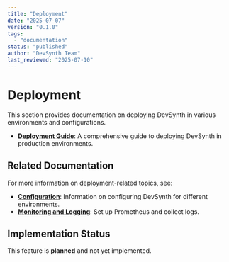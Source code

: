 ```yaml
---
title: "Deployment"
date: "2025-07-07"
version: "0.1.0"
tags:
  - "documentation"
status: "published"
author: "DevSynth Team"
last_reviewed: "2025-07-10"
---
```


# Deployment

This section provides documentation on deploying DevSynth in various environments and configurations.

- **[Deployment Guide](deployment_guide.md)**: A comprehensive guide to deploying DevSynth in production environments.

## Related Documentation

For more information on deployment-related topics, see:

- **[Configuration](../user_guides/configuration.md)**: Information on configuring DevSynth for different environments.
- **[Monitoring and Logging](monitoring.md)**: Set up Prometheus and collect logs.
## Implementation Status

This feature is **planned** and not yet implemented.
